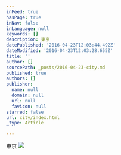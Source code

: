 ```yaml
---
inFeed: true
hasPage: true
inNav: false
inLanguage: null
keywords: []
description: 東京
datePublished: '2016-04-23T12:03:44.492Z'
dateModified: '2016-04-23T12:03:28.655Z'
title: ''
author: []
sourcePath: _posts/2016-04-23-city.md
published: true
authors: []
publisher:
  name: null
  domain: null
  url: null
  favicon: null
starred: false
url: city/index.html
_type: Article

---
```

東京
![](https://the-grid-user-content.s3-us-west-2.amazonaws.com/144dd3ea-6c26-48de-9e90-fc313c0dfea1.jpg)